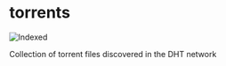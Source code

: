 torrents 
========
![Indexed](https://img.shields.io/badge/indexed-19940-blue)

Collection of torrent files discovered in the DHT network
